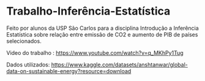 # Trabalho-Inferência-Estatística
Feito por alunos da USP São Carlos para a disciplina Introdução a Inferência Estatística sobre relação entre emissão de CO2 e aumento de PIB de países selecionados.

Video do trabalho : https://www.youtube.com/watch?v=q_MKhPy1Tug

Dados utilizados: https://www.kaggle.com/datasets/anshtanwar/global-data-on-sustainable-energy?resource=download

